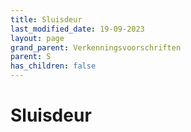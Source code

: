 ```yaml
---
title: Sluisdeur
last_modified_date: 19-09-2023
layout: page
grand_parent: Verkenningsvoorschriften
parent: S
has_children: false
---
```


Sluisdeur
=========

